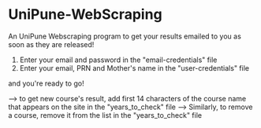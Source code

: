 # UniPune-WebScraping
An UniPune Webscraping program to get your results emailed to you as soon as they are released!

1. Enter your email and password in the "email-credentials" file 
2. Enter your email, PRN and Mother's name in the "user-credentials" file 

and you're ready to go! 

--> to get new course's result, add first 14 characters of the course name that appears on the site in the "years_to_check" file
--> Similarly, to remove a course, remove it from the list in the "years_to_check" file
